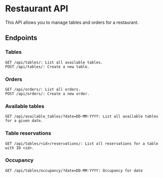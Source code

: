 # Restaurant API
This API allows you to manage tables and orders for a restaurant.

## Endpoints

### Tables
```
GET /api/tables/: List all available tables.
POST /api/tables/: Create a new table.
```
### Orders
```
GET /api/orders/: List all orders.
POST /api/orders/: Create a new order.
```
### Available tables
```
GET /api/available_tables/?date=DD-MM-YYYY: List all available tables for a given date.
```
### Table reservations
```
GET /api/tables/<id>/reservations/: List all reservations for a table with ID <id>.
```
### Occupancy
```
GET /api/tables/occupancy/?date=DD-MM-YYYY: Occupancy for date
```